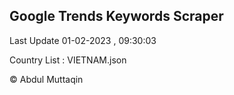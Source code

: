 

## Google Trends Keywords Scraper 
 
Last Update 01-02-2023 , 09:30:03

Country List :
VIETNAM.json



© Abdul Muttaqin 
